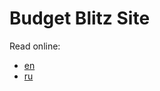 # Budget Blitz Site

Read online:

- [en](https://interblitz.github.io/BudgetBlitz-Site/en/build/html/index.html)
- [ru](https://interblitz.github.io/BudgetBlitz-Site/ru/build/html/index.html)

